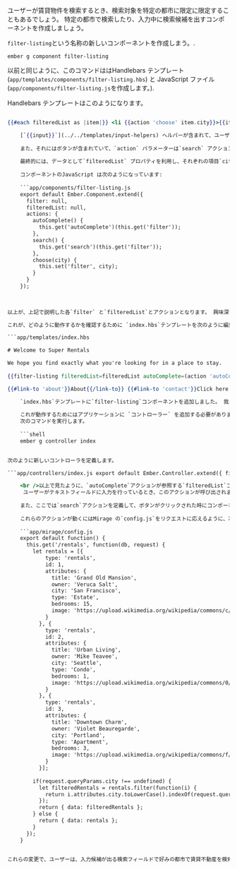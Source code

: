 ユーザーが賃貸物件を検索するとき、検索対象を特定の都市に限定に限定することもあるでしょう。 特定の都市で検索したり、入力中に検索候補を出すコンポーネントを作成しましょう。

`filter-listing`という名称の新しいコンポーネントを作成しまう。.

```shell
ember g component filter-listing
```

以前と同じように、このコマンドははHandlebars テンプレート (`app/templates/components/filter-listing.hbs`) と JavaScript ファイル (`app/components/filter-listing.js`を作成します。).

Handlebars テンプレートはこのようになります。

```app/templates/components/filter-listing.hbs City: {{input value=filter key-up=(action 'autoComplete' filter)}} <button {{action 'search'}}>Search</button>

{{#each filteredList as |item|}} <li {{action 'choose' item.city}}>{{item.city}}</li> {{/each}} 

    [`{{input}}`](../../templates/input-helpers) ヘルパーが含まれて、ユーザーは特定の都市で、賃貸物件を検索することができます。 `input`の入力値`value`は`filter` のプロパティと関連付けされます。 `key-up`プロパティは`autoComplete`アクションと関連付けされ、`filter` プロパティのパラメータとして引き渡します。
    
    また、それにはボタンが含まれていて、`action` パラメーターは`search` アクションと関連付けられています。
    
    最終的には、データとして`filteredList` プロパティを利用し、それぞれの項目`city` プロパティをアンオーダーリストとして表示します。 リストをクリックすると`choose`アクションが実行され、クリックされた`city` 名が、`input` フィールドに埋め込まれます。
    
    コンポーネントのJavaScript は次のようになっています:
    
    ```app/components/filter-listing.js
    export default Ember.Component.extend({
      filter: null,
      filteredList: null,
      actions: {
        autoComplete() {
          this.get('autoComplete')(this.get('filter'));
        },
        search() {
          this.get('search')(this.get('filter'));
        },
        choose(city) {
          this.set('filter', city);
        }
      }
    });
    
    

以上が、上記で説明した各`filter` と`filteredList`とアクションとなります。 興味深いのは、コンポーネントによって定義されているのは`choose` アクションだけです。 各`autoComplete` と`search`アクションのロジックはコンポーネントプロパティから読み込まれます。つまり、それらのアクションは呼ばれたアクション (../../components/triggering-changes-with-actions/#toc_passing-the-action-to-the-component) を [passed] 引き渡す*closure actions*と呼ばれるデザインパターンです。.

これが、どのように動作するかを確認するために `index.hbs`テンプレートを次のように編集します。

```app/templates/index.hbs 

# Welcome to Super Rentals

We hope you find exactly what you're looking for in a place to stay.   
  
{{filter-listing filteredList=filteredList autoComplete=(action 'autoComplete') search=(action 'search')}} {{#each model as |rentalUnit|}} {{rental-listing rental=rentalUnit}} {{/each}}

{{#link-to 'about'}}About{{/link-to}} {{#link-to 'contact'}}Click here to contact us.{{/link-to}}

    `index.hbs`テンプレートに`filter-listing`コンポーネントを追加しました。 我々 は、関数およびプロパティを使用して、' フィルター リスト」コンポーネント、'インデックス' ページは、動作するようにコンポーネントを望んでいる方法のいくつかを定義できるようにしたいを渡すし、コンポーネントは、それらの特定の機能とプロパティを使用できますので。
    
    これが動作するためにはアプリケーションに `コントローラー` を追加する必要があります、 <0>index. hbs</0>用のコントローラーを自動生成するには
    次のコマンドを実行します。
    
    ```shell
    ember g controller index
    

次のように新しいコントローラを定義します。

```app/controllers/index.js export default Ember.Controller.extend({ filteredList: null, actions: { autoComplete(param) { if(param !== "") { this.store.query('rental', {city: param}).then((result) => { this.set('filteredList',result); }); } else { this.set('filteredList').clear(); } }, search(param) { if(param !== "") { this.store.query('rental', {city: param}).then((result) => { this.set('model',result); }); } else { this.set('model').clear(); } } } });

    <br />以上で見たように、`autoComplete`アクションが参照する`filteredList`コントローラのプロパティを定義しました。
     ユーザーがテキストフィールドに入力を行っているとき、このアクションが呼び出されます。 このアクションがレコードの`rental`を参照して、ユーザーがそれまでに入力したものでフィルター処理をします。 このアクションが実行されると、クエーリーの結果は `filteredList`プロパティに置かれ、コンポーネントのオートコンプリートのとして用いられます。
    
    また、ここでは`search`アクションを定義して、ボタンがクリックされた時にコンポーネントに引き渡します。 これは、クエーリーの結果が`index`ルートの`モデル`を更新しそれが、ページの賃貸物件のリストを更新するのとは異なります。
    
    これらのアクションが動くにはMirage の`config.js`をリクエストに応えるように、次のように変更する必要があります。
    
    ```app/mirage/config.js
    export default function() {
      this.get('/rentals', function(db, request) {
        let rentals = [{
            type: 'rentals',
            id: 1,
            attributes: {
              title: 'Grand Old Mansion',
              owner: 'Veruca Salt',
              city: 'San Francisco',
              type: 'Estate',
              bedrooms: 15,
              image: 'https://upload.wikimedia.org/wikipedia/commons/c/cb/Crane_estate_(5).jpg'
            }
          }, {
            type: 'rentals',
            id: 2,
            attributes: {
              title: 'Urban Living',
              owner: 'Mike Teavee',
              city: 'Seattle',
              type: 'Condo',
              bedrooms: 1,
              image: 'https://upload.wikimedia.org/wikipedia/commons/0/0e/Alfonso_13_Highrise_Tegucigalpa.jpg'
            }
          }, {
            type: 'rentals',
            id: 3,
            attributes: {
              title: 'Downtown Charm',
              owner: 'Violet Beauregarde',
              city: 'Portland',
              type: 'Apartment',
              bedrooms: 3,
              image: 'https://upload.wikimedia.org/wikipedia/commons/f/f7/Wheeldon_Apartment_Building_-_Portland_Oregon.jpg'
            }
          }];
    
        if(request.queryParams.city !== undefined) {
          let filteredRentals = rentals.filter(function(i) {
            return i.attributes.city.toLowerCase().indexOf(request.queryParams.city.toLowerCase()) !== -1;
          });
          return { data: filteredRentals };
        } else {
          return { data: rentals };
        }
      });
    }
    

これらの変更で、ユーザーは、入力候補が出る検索フィールドで好みの都市で賃貸不動産を検索することができます。